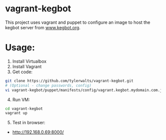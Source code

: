 vagrant-kegbot
==============

This project uses vagrant and puppet to configure an image to host the kegbot server from www.kegbot.org.


Usage:
======

1.  Install Virtualbox
2.  Install Vagrant
3.  Get code:
```bash
git clone https://github.com/tylerwalts/vagrant-kegbot.git
# (Optional - change passwords, config)
vi vagrant-kegbot/puppet/manifests/config/vagrant.kegbot.mydomain.com.json
```
4.  Run VM:
```bash
cd vagrant-kegbot
vagrant up
```
5.  Test in browser:
* http://192.168.0.69:8000/


